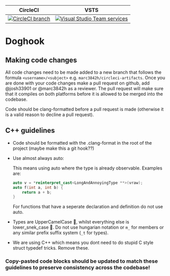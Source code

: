 
| CircleCI | VSTS |
| -------- | ---- |
| [![CircleCI branch](https://img.shields.io/circleci/token/65513b65cff06cd33ff288f738c951bb7b095191/project/github/josh33901/doghook/master.svg)](https://circleci.com/gh/josh33901/doghook) | [![Visual Studio Team services](https://img.shields.io/vso/build/f1ssi0n/a9fe704a-46e4-44b2-b9ed-1ab56526f533/2.svg)](https://f1ssi0n.visualstudio.com/doghook) |

# Doghook

## Making code changes

All code changes need to be made added to a new branch that follows the formula `<username>/<subject>` e.g. `marc3842h/circleci-artifacts`. Once you are done with your code changes make a pull request on github, add @josh33901 or @marc3842h as a reviewer. The pull request will make sure that it compiles on both platforms before it is allowed to be merged into the codebase.

Code should be clang-formatted before a pull request is made (otherwise it is a valid reason to decline a pull request).

## C++ guidelines

* Code should be formatted with the .clang-format in the root of the project (maybe make this a git hook??)
* Use almost always auto:
    
    This means using auto where the type is already observable. Examples are: 
    ```cpp
    auto v = *reinterpret_cast<LongAndAnnoyingType **>(vraw);
    auto f(int a, int b) {
        return a + b;
    }
    ```
    For functions that have a seperate declaration and definition do not use auto.
* Types are UpperCamelCase :camel:, whilst everything else is lower_snek_case :snake:. Do not use hungarian notation or `m_` for members or any similar prefix suffix system (`_t` for types).
* We are using C++ which means you dont need to do stupid C style struct typedef tricks. Remove these.


### Copy-pasted code blocks should be updated to match these guidelines to preserve consistency across the codebase!
